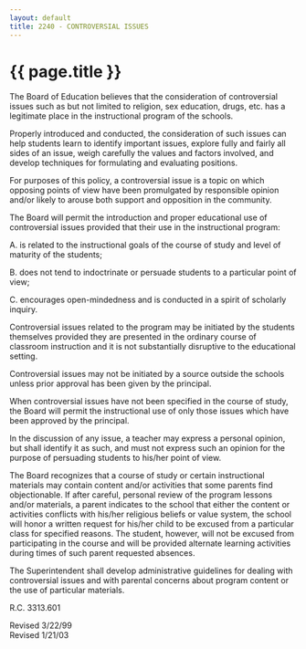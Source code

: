 ```yaml
---
layout: default
title: 2240 - CONTROVERSIAL ISSUES
---
```


{{ page.title }}
================

The Board of Education believes that the consideration of controversial
issues such as but not limited to religion, sex education, drugs, etc.
has a legitimate place in the instructional program of the schools.

Properly introduced and conducted, the consideration of such issues can
help students learn to identify important issues, explore fully and
fairly all sides of an issue, weigh carefully the values and factors
involved, and develop techniques for formulating and evaluating
positions.

For purposes of this policy, a controversial issue is a topic on which
opposing points of view have been promulgated by responsible opinion
and/or likely to arouse both support and opposition in the community.

The Board will permit the introduction and proper educational use of
controversial issues provided that their use in the instructional
program:

A. is related to the instructional goals of the course of study and
level of maturity of the students;

B. does not tend to indoctrinate or persuade students to a particular
point of view;

C. encourages open-mindedness and is conducted in a spirit of scholarly
inquiry.

Controversial issues related to the program may be initiated by the
students themselves provided they are presented in the ordinary course
of classroom instruction and it is not substantially disruptive to the
educational setting.

Controversial issues may not be initiated by a source outside the
schools unless prior approval has been given by the principal.

When controversial issues have not been specified in the course of
study, the Board will permit the instructional use of only those issues
which have been approved by the principal.

In the discussion of any issue, a teacher may express a personal
opinion, but shall identify it as such, and must not express such an
opinion for the purpose of persuading students to his/her point of view.

The Board recognizes that a course of study or certain instructional
materials may contain content and/or activities that some parents find
objectionable. If after careful, personal review of the program lessons
and/or materials, a parent indicates to the school that either the
content or activities conflicts with his/her religious beliefs or value
system, the school will honor a written request for his/her child to be
excused from a particular class for specified reasons. The student,
however, will not be excused from participating in the course and will
be provided alternate learning activities during times of such parent
requested absences.

The Superintendent shall develop administrative guidelines for dealing
with controversial issues and with parental concerns about program
content or the use of particular materials.

R.C. 3313.601

Revised 3/22/99\
 Revised 1/21/03
